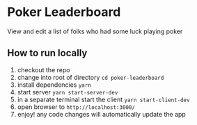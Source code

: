 # Poker Leaderboard

View and edit a list of folks who had some luck playing poker

## How to run locally
1. checkout the repo
1. change into root of directory `cd poker-leaderboard`
1. install dependencies `yarn`
1. start server `yarn start-server-dev`
1. in a separate terminal start the client `yarn start-client-dev`
1. open browser to `http://localhost:3000/`
1. enjoy! any code changes will automatically update the app

